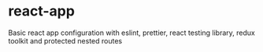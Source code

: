 # react-app
Basic react app configuration with eslint, prettier, react testing library, redux toolkit and protected nested routes

